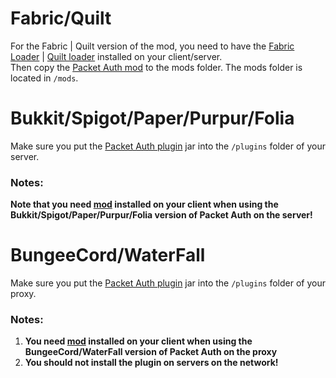 # Fabric/Quilt
For the Fabric | Quilt version of the mod, you need to have the [Fabric Loader](https://fabricmc.net/use/) | [Quilt loader](https://quiltmc.org/install/) installed on your client/server.
<br>
Then copy the [Packet Auth mod](https://modrinth.com/plugin/packetauth/versions?l=fabric) to the mods folder. The mods folder is located in `/mods`.

# Bukkit/Spigot/Paper/Purpur/Folia
Make sure you put the [Packet Auth plugin](https://modrinth.com/plugin/packetauth/versions?l=bukkit) jar into the `/plugins` folder of your server.
### Notes:
**Note that you need [mod](#fabricquilt) installed on your client when using the Bukkit/Spigot/Paper/Purpur/Folia version of Packet Auth on the server!**
# BungeeCord/WaterFall
Make sure you put the [Packet Auth plugin](https://modrinth.com/plugin/packetauth/versions?l=bukkit) jar into the `/plugins` folder of your proxy.
### Notes: 
1. **You need [mod](#fabricquilt) installed on your client when using the BungeeCord/WaterFall version of Packet Auth on the proxy**
2. **You should not install the plugin on servers on the network!**




